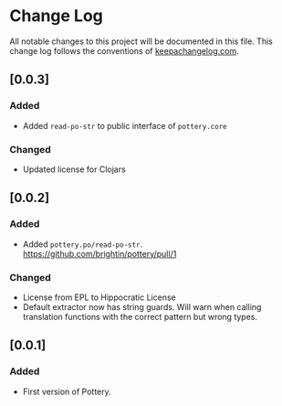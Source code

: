 # Change Log

All notable changes to this project will be documented in this file. This change log follows the conventions of [keepachangelog.com](http://keepachangelog.com/).

## [0.0.3]

### Added

- Added `read-po-str` to public interface of `pottery.core`

### Changed

- Updated license for Clojars

## [0.0.2]

### Added

- Added `pottery.po/read-po-str`. https://github.com/brightin/pottery/pull/1

### Changed

- License from EPL to Hippocratic License
- Default extractor now has string guards. Will warn when calling translation functions with the correct pattern but wrong types.

## [0.0.1]

### Added

- First version of Pottery.
